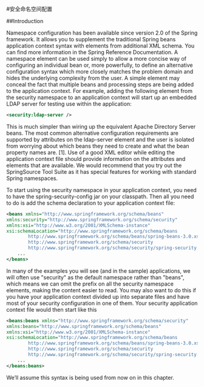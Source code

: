 #安全命名空间配置

##Introduction

Namespace configuration has been available since version 2.0 of the Spring framework. It allows you to supplement the traditional Spring beans application context syntax with elements from additional XML schema. You can find more information in the Spring Reference Documentation. A namespace element can be used simply to allow a more concise way of configuring an individual bean or, more powerfully, to define an alternative configuration syntax which more closely matches the problem domain and hides the underlying complexity from the user. A simple element may conceal the fact that multiple beans and processing steps are being added to the application context. For example, adding the following element from the security namespace to an application context will start up an embedded LDAP server for testing use within the application:

```xml
<security:ldap-server />
```


This is much simpler than wiring up the equivalent Apache Directory Server beans. The most common alternative configuration requirements are supported by attributes on the ldap-server element and the user is isolated from worrying about which beans they need to create and what the bean property names are. [1]. Use of a good XML editor while editing the application context file should provide information on the attributes and elements that are available. We would recommend that you try out the SpringSource Tool Suite as it has special features for working with standard Spring namespaces.

To start using the security namespace in your application context, you need to have the spring-security-config jar on your classpath. Then all you need to do is add the schema declaration to your application context file:

```xml
<beans xmlns="http://www.springframework.org/schema/beans"
xmlns:security="http://www.springframework.org/schema/security"
xmlns:xsi="http://www.w3.org/2001/XMLSchema-instance"
xsi:schemaLocation="http://www.springframework.org/schema/beans
		http://www.springframework.org/schema/beans/spring-beans-3.0.xsd
		http://www.springframework.org/schema/security
		http://www.springframework.org/schema/security/spring-security.xsd">
	...
</beans>
```


In many of the examples you will see (and in the sample) applications, we will often use "security" as the default namespace rather than "beans", which means we can omit the prefix on all the security namespace elements, making the content easier to read. You may also want to do this if you have your application context divided up into separate files and have most of your security configuration in one of them. Your security application context file would then start like this

```xml
<beans:beans xmlns="http://www.springframework.org/schema/security"
xmlns:beans="http://www.springframework.org/schema/beans"
xmlns:xsi="http://www.w3.org/2001/XMLSchema-instance"
xsi:schemaLocation="http://www.springframework.org/schema/beans
		http://www.springframework.org/schema/beans/spring-beans-3.0.xsd
		http://www.springframework.org/schema/security
		http://www.springframework.org/schema/security/spring-security.xsd">
	...
</beans:beans>
```


We’ll assume this syntax is being used from now on in this chapter.